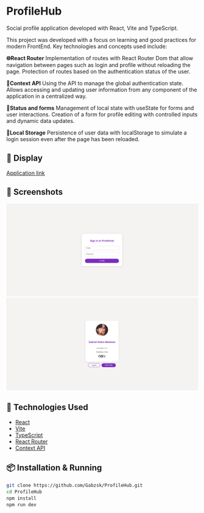 # ProfileHub

Social profile application developed with React, Vite and TypeScript.

This project was developed with a focus on learning and good practices for modern FrontEnd. Key technologies and concepts used include:

**🌐React Router**
Implementation of routes with React Router Dom that allow navigation between pages such as login and profile without reloading the page. Protection of routes based on the authentication status of the user.

**🧠Context API**
Using the API to manage the global authentication state. Allows accessing and updating user information from any component of the application in a centralized way.

**🧩Status and forms**
Management of local state with useState for forms and user interactions. Creation of a form for profile editing with controlled inputs and dynamic data updates.

**💾Local Storage**
Persistence of user data with localStorage to simulate a login session even after the page has been reloaded.

## 🚀 Display

[Application link](https://profilehubbr.netlify.app)

## 📸 Screenshots

![Sreenshot 1](./src/screenshots/Screenshot_1.png)
![Sreenshot 2](./src/screenshots/Screenshot_2.png)

## 🧰 Technologies Used

- [React](https://reactjs.org/)
- [Vite](https://vitejs.dev/)
- [TypeScript](https://www.typescriptlang.org/)
- [React Router](https://reactrouter.com/)
- [Context API](https://reactjs.org/docs/context.html)

## 📦 Installation & Running

```bash
git clone https://github.com/Gabzsk/ProfileHub.git
cd ProfileHub
npm install
npm run dev
```
